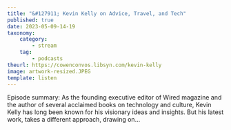 ```yaml
---
title: "&#127911; Kevin Kelly on Advice, Travel, and Tech"
published: true
date: 2023-05-09-14-19
taxonomy:
    category:
        - stream
    tag:
        - podcasts
theurl: https://cowenconvos.libsyn.com/kevin-kelly
image: artwork-resized.JPEG
template: listen
---
```


Episode summary: As the founding executive editor of Wired magazine and the author of several acclaimed books on technology and culture, Kevin Kelly has long been known for his visionary ideas and insights. But his latest work, takes a different approach, drawing on&hellip;
